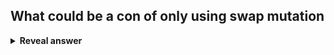 ## What could be a con of only using swap mutation
<details>
<summary><b>Reveal answer</b></summary>
You don't have the chance to explore all possible genes (unlike with gene mutation)
</details>
